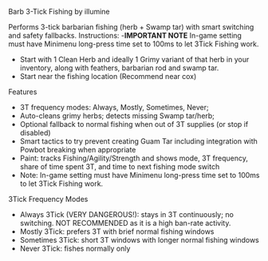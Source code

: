 Barb 3-Tick Fishing by illumine

Performs 3-tick barbarian fishing (herb + Swamp tar) with smart switching and safety fallbacks.
Instructions:
-**IMPORTANT NOTE** In-game setting must have Minimenu long-press time set to 100ms to let 3Tick Fishing work.
- Start with 1 Clean Herb and ideally 1 Grimy variant of that herb in your inventory, along with feathers, barbarian rod and swamp tar.
- Start near the fishing location (Recommend near cox)

Features
- 3T frequency modes: Always, Mostly, Sometimes, Never;
- Auto-cleans grimy herbs; detects missing Swamp tar/herb; 
- Optional fallback to normal fishing when out of 3T supplies (or stop if disabled)
- Smart tactics to try prevent creating Guam Tar including integration with Powbot breaking when appropriate
- Paint: tracks Fishing/Agility/Strength and shows mode, 3T frequency, share of time spent 3T, and time to next fishing mode switch
- Note: In-game setting must have Minimenu long-press time set to 100ms to let 3Tick Fishing work.

3Tick Frequency Modes
- Always 3Tick (VERY DANGEROUS!): stays in 3T continuously; no switching. NOT RECOMMENDED as it is a high ban-rate activity.
- Mostly 3Tick: prefers 3T with brief normal fishing windows
- Sometimes 3Tick: short 3T windows with longer normal fishing windows
- Never 3Tick: fishes normally only
